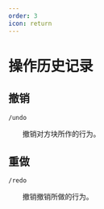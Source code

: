 ```yaml
---
order: 3
icon: return
---
```

# 操作历史记录

## 撤销
```
/undo
```
&emsp;&emsp;撤销对方块所作的行为。

## 重做
```
/redo
```
&emsp;&emsp;撤销撤销所做的行为。